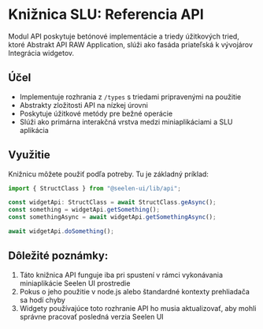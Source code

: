 # **Knižnica SLU: Referencia API**

Modul API poskytuje betónové implementácie a triedy úžitkových tried, ktoré 
Abstrakt API RAW Application, slúži ako fasáda priateľská k vývojárov 
Integrácia widgetov.

## **Účel**

* Implementuje rozhrania z `/types` s triedami pripravenými na použitie
* Abstrakty zložitosti API na nízkej úrovni
* Poskytuje úžitkové metódy pre bežné operácie
* Slúži ako primárna interakčná vrstva medzi miniaplikáciami a SLU 
  aplikácia

## **Využitie**

Knižnicu môžete použiť podľa potreby. Tu je základný príklad:

```ts
import { StructClass } from "@seelen-ui/lib/api";

const widgetApi: StructClass = await StructClass.geAsync();
const something = widgetApi.getSomething();
const somethingAsync = await widgetApi.getSomethingAsync();

await widgetApi.doSomething();
```

## **Dôležité poznámky:**

1. Táto knižnica API funguje iba pri spustení v rámci vykonávania miniaplikácie Seelen UI 
   prostredie
2. Pokus o jeho použitie v node.js alebo štandardné kontexty prehliadača sa hodí 
   chyby
3. Widgety používajúce toto rozhranie API ho musia aktualizovať, aby mohli správne pracovať 
   posledná verzia Seelen UI
